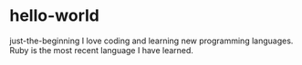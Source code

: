 # hello-world
just-the-beginning
I love coding and learning new programming languages. Ruby is the most recent language I have learned.
